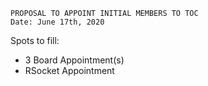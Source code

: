 ```
PROPOSAL TO APPOINT INITIAL MEMBERS TO TOC
Date: June 17th, 2020
```

Spots to fill:

 - 3 Board Appointment(s) 
 - RSocket Appointment 

